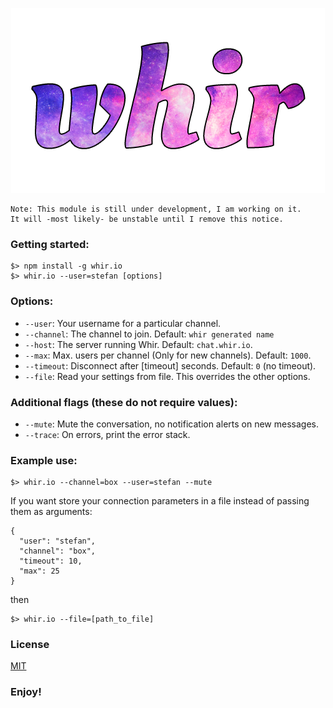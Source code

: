 <p align="center">
	<a href="http://whir.io"><img src="media/whir.png" alt="whir.io" /></a>
</p>


```
Note: This module is still under development, I am working on it.
It will -most likely- be unstable until I remove this notice.
```

### Getting started:
```
$> npm install -g whir.io
$> whir.io --user=stefan [options]
```


### Options:
- `--user`: Your username for a particular channel.
- `--channel`: The channel to join. Default: `whir generated name`
- `--host`: The server running Whir. Default: `chat.whir.io`.
- `--max`: Max. users per channel (Only for new channels). Default: `1000`.
- `--timeout`: Disconnect after [timeout] seconds. Default: `0` (no timeout).
- `--file`: Read your settings from file. This overrides the other options.

### Additional flags (these do not require values):

- `--mute`: Mute the conversation, no notification alerts on new messages.
- `--trace`: On errors, print the error stack.


### Example use:
```
$> whir.io --channel=box --user=stefan --mute
```

If you want store your connection parameters in a file instead of passing them as arguments:

```
{
  "user": "stefan",
  "channel": "box",
  "timeout": 10,
  "max": 25
}
```

then

```
$> whir.io --file=[path_to_file]
```

### License

[MIT](https://github.com/WhirIO/Client/blob/master/LICENSE)

### Enjoy!
